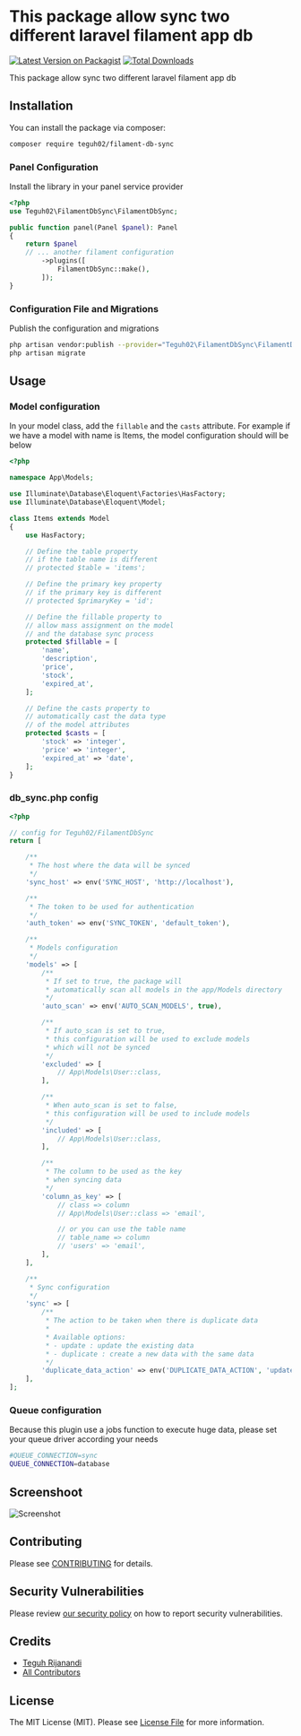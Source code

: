 # This package allow sync two different laravel filament app db

[![Latest Version on Packagist](https://img.shields.io/packagist/v/teguh02/filament-db-sync.svg?style=flat-square)](https://packagist.org/packages/teguh02/filament-db-sync)
[![Total Downloads](https://img.shields.io/packagist/dt/teguh02/filament-db-sync.svg?style=flat-square)](https://packagist.org/packages/teguh02/filament-db-sync)



This package allow sync two different laravel filament app db

## Installation

You can install the package via composer:

```bash
composer require teguh02/filament-db-sync
```

### Panel Configuration
Install the library in your panel service provider
```php
<?php
use Teguh02\FilamentDbSync\FilamentDbSync;

public function panel(Panel $panel): Panel
{
    return $panel
    // ... another filament configuration
        ->plugins([
            FilamentDbSync::make(),
        ]);
}
```
### Configuration File and Migrations

Publish the configuration and migrations

```bash
php artisan vendor:publish --provider="Teguh02\FilamentDbSync\FilamentDbSyncServiceProvider"
php artisan migrate
```

## Usage

### Model configuration
In your model class, add the <code>fillable</code> and the <code>casts</code> attribute. For example if we have a model with name is Items, the model configuration should will be below
```php
<?php

namespace App\Models;

use Illuminate\Database\Eloquent\Factories\HasFactory;
use Illuminate\Database\Eloquent\Model;

class Items extends Model
{
    use HasFactory;

    // Define the table property 
    // if the table name is different
    // protected $table = 'items';

    // Define the primary key property
    // if the primary key is different
    // protected $primaryKey = 'id';

    // Define the fillable property to 
    // allow mass assignment on the model
    // and the database sync process
    protected $fillable = [
        'name',
        'description',
        'price',
        'stock',
        'expired_at',
    ];

    // Define the casts property to
    // automatically cast the data type
    // of the model attributes
    protected $casts = [
        'stock' => 'integer',
        'price' => 'integer',
        'expired_at' => 'date',
    ];
}
```

### db_sync.php config
```php
<?php

// config for Teguh02/FilamentDbSync
return [

    /**
     * The host where the data will be synced
     */
    'sync_host' => env('SYNC_HOST', 'http://localhost'),

    /**
     * The token to be used for authentication
     */
    'auth_token' => env('SYNC_TOKEN', 'default_token'),

    /**
     * Models configuration
     */
    'models' => [
        /**
         * If set to true, the package will
         * automatically scan all models in the app/Models directory
         */
        'auto_scan' => env('AUTO_SCAN_MODELS', true),

        /**
         * If auto_scan is set to true,
         * this configuration will be used to exclude models
         * which will not be synced
         */
        'excluded' => [
            // App\Models\User::class,
        ],

        /**
         * When auto_scan is set to false,
         * this configuration will be used to include models
         */
        'included' => [
            // App\Models\User::class,
        ],

        /**
         * The column to be used as the key
         * when syncing data
         */
        'column_as_key' => [
            // class => column
            // App\Models\User::class => 'email',

            // or you can use the table name
            // table_name => column
            // 'users' => 'email',
        ],
    ],

    /**
     * Sync configuration
     */
    'sync' => [
        /**
         * The action to be taken when there is duplicate data
         *
         * Available options:
         * - update : update the existing data
         * - duplicate : create a new data with the same data
         */
        'duplicate_data_action' => env('DUPLICATE_DATA_ACTION', 'update'),
    ],
];
```

### Queue configuration
Because this plugin use a jobs function to execute huge data, please set your queue driver according your needs
```bash
#QUEUE_CONNECTION=sync
QUEUE_CONNECTION=database
```

## Screenshoot
![Screenshot](https://github.com/user-attachments/assets/7c0add30-0f0f-4b1c-baa8-cccf59f61444)


## Contributing

Please see [CONTRIBUTING](.github/CONTRIBUTING.md) for details.

## Security Vulnerabilities

Please review [our security policy](../../security/policy) on how to report security vulnerabilities.

## Credits

- [Teguh Rijanandi](https://github.com/teguh02)
- [All Contributors](../../contributors)

## License

The MIT License (MIT). Please see [License File](LICENSE.md) for more information.
